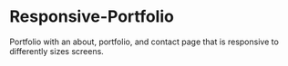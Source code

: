 # Responsive-Portfolio

Portfolio with an about, portfolio, and contact page that is responsive to differently sizes screens.